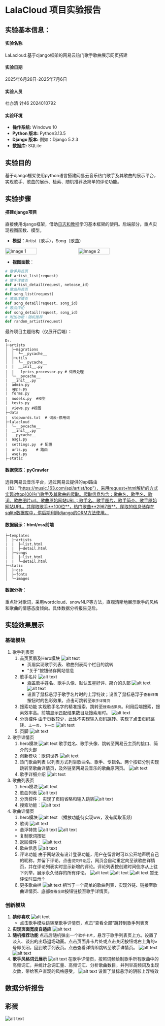 # LalaCloud 项目实验报告

## 实验基本信息：
#### 实验名称
LaLacloud:基于django框架的网易云热门歌手歌曲展示网页搭建

#### 实验日期
2025年6月26日-2025年7月6日

#### 实验人员
杜亦清 计46 2024010792

#### 实验环境
*   **操作系统:** Windows 10
*   **Python 版本:** Python3.13.5
*   **Django 版本:** 例如：Django 5.2.3
*   **数据库:** SQLite

## 实验目的
基于django框架使用python语言搭建网易云音乐热门歌手及其歌曲的展示平台，实现歌手、歌曲的展示、检索、随机推荐及简单的评论功能。


## 实验步骤
#### 搭建django项目
直接使用django框架，借助[日志和教程](https://www.byhy.net/py/django/)学习基本框架的使用。后端部分，重点实现视图函数、模型。
* **模型**：Artist（歌手），Song（歌曲）
<div style="display: flex; gap: 10px;"> 
    <img src="image-5.png" alt="Image 1" style="width: 45%;"/> 
    <img src="image-6.png" alt="Image 2" style="width: 45%;"/>
</div>

* **视图函数**：
```python
# 歌手列表页
def artist_list(request)
# 歌手详情页
def artist_detail(request, netease_id)
# 歌曲列表页
def song_list(request)
# 歌曲详情页
def song_detail(request, song_id)
# 歌曲评论
def song_detail(request, song_id)
# 附加功能：随机推荐
def random_artist(request)
```

最终项目主题结构（仅展开后端）：
```
D:.
├─artists
│  ├─migrations
│  │  └─__pycache__
│  ├─utils
│  │  └─__pycache__
|  |  __init__.py  
|  |   lyrics_processor.py # 词云处理
│  └─__pycache__
|  __init__.py  
|  admin.py  
|  apps.py  
|  forms.py  
|  models.py  #模型
|  tests.py  
|  views.py #视图
├─data
|  stopwords.txt  # 词云-停用词
├─lalacloud
│  └─__pycache__
|  __init__.py  
|  __pycache__  
|  asgi.py  
|  settings.py  # 配置
|  urls.py    # 路由
|  wsgi.py
├─static

```
#### 数据获取：pyCrawler
选择网易云音乐平台，通过网易云提供的api路由（如："https://music.163.com/api/artist/top"），采用request+html解析的方式实现对top100热门歌手及其歌曲的爬取。爬取信息包含：歌曲名、歌手名、歌词、歌曲图片url、歌曲原始网站URL；歌手名、歌手图片、歌手简介、歌手原始网站URL。共爬取歌手**100位**，热门歌曲**2967首**。爬取的信息储存在sqlite数据库中，供后期利用django的ORM方法使用。
#### 数据展示：html/css前端
```
├─templates
│  ├─artists
|  |  ├─list.html
|  |  ├─detail.html
│  ├─songs
|  |  ├─list.html
|  |  └─detail.html
├─static
│  ├─css
│  ├─fonts
│  └─images
```
#### 数据分析：
重点针对歌词，采用wordcloud、snowNLP等方法，直观清晰地展示歌手的风格和歌曲的情感态度倾向。具体数据分析报告见后。

## 实验效果展示
### 基础模块
1. 歌手列表页
   1. 首页页眉及Hero模块
   ![alt text](image.png)
        * 页眉实现歌手列表、歌曲列表两个栏目的跳转
        * “关于”按钮储存网站信息
   2. 歌手名片
        ![alt text](image-1.png)
         * 涵盖歌手姓名、歌手头像、默认五星好评、简介的头部
        ![alt text](image-2.png)
        ![alt text](image-7.png)
         * 设置了鼠标悬浮于歌手名片时的上浮特效；设置了鼠标悬浮于`查看详情`按钮时的色彩效果，点击可跳转至`歌手详情页`
   3. 搜索功能
      实现歌手名字的精准搜索，跳转至`搜索结果页`。利用后端搜索，搜索效率高。前端显示匹配结果数目及搜索用时。
      ![alt text](image-12.png) 
   4. 分页控件
   由于页数较少，此处不实现输入页码跳转。实现了点击页码跳转、`上一页`、`下一页`
   ![alt text](image-8.png)
   5. 页脚
   ![alt text](image-9.png)
2. 歌手详情页
      1. hero模块
   ![alt text](image-13.png)
   歌手姓名、歌手头像、跳转至网易云主页的接口、简介的头部
      2. 创新模块：歌词世界
      ![alt text](image-14.png)
      4. 热门歌曲列表
   以列表方式列举歌曲名、歌手、专辑名。两个按钮分别实现跳转至歌曲详情页，及外链至网易云音乐的歌曲原网页。
   ![alt text](image-15.png)
      5. 歌手详细介绍
   ![alt text](image-17.png)
3. 歌曲列表页
      1. hero模块
   ![alt text](image-18.png)
      2. 歌曲列表
   ![alt text](image-19.png)
      3. 分页控件：
   实现了页码省略和输入跳转![alt text](image-20.png)
      4. 搜索功能：![alt text](image-22.png)
4. 歌曲详情页
      1. hero模块
    ![alt text](image-23.png)
    （播放功能待实现ww，没有爬取音频）
      2. 歌词
   ![alt text](image-24.png)
      * 悬浮特效
  ![alt text](image-25.png) ![alt text](image-26.png)
      * 复制歌词按钮
   3. 返回控件：
   ![alt text](image-21.png)
   4. 歌曲信息
![alt text](image-27.png)
   5. 评论功能
   由于网站没有设计登录功能，用户在留言时可以公开地声明自己的昵称，并留下评论。点击`提交评论`后，网页会自动重定向至该歌曲详情页，并在评论列表实时显示新增的评论。评论列表按创建时间倒序从上往下列举，展示永久储存的所有评论。
   ![alt text](image-28.png)
   ![alt text](image-29.png)
   ![alt text](image-30.png)
   暂无评论时显示↑
   6. 更多歌曲栏
![alt text](image-31.png)
相当于一个简单的歌曲列表，实现外链、链接至歌曲详情页、底部`查看全部`按钮链接至歌手详情页。
   
### 创新模块
1. **猜你喜欢**
   ![alt text](image-3.png)
   * 点击歌手模块跳转至歌手详情页，点击“查看全部”跳转到歌手列表页
2. **实现页面宽度自适应**
   ![alt text](image-4.png)
3. **随机推荐功能**
   点击后随机弹出一个`歌手卡片`，悬浮于歌手列表页上方。设置了淡入、谈出的出场退场动画。点击页面非卡片处或点击关闭按钮或右上角的×号即关闭，回到歌手列表页。点击查看详情即跳转至歌手详情页。
   ![alt text](image-10.png)
   ![alt text](image-11.png)
4. **歌手风格词云展示**
   ![alt text](image-14.png)
   在歌手详情页，按照词频绘制歌手所有歌曲中的高频词汇，并统计总词汇量、高频词汇、分析歌曲数目，并列举高频词及出现次数，带给客户直观的风格感受。
   ![alt text](image-16.png)
   设置了鼠标悬浮的阴影上浮特效
## 数据分析报告

## 彩蛋
![alt text](image-32.png)
